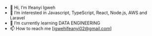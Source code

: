 - 👋 Hi, I’m Ifeanyi Igweh
- 👀 I’m interested in Javascript, TypeScript, React, Node.js, AWS and Laravel
- 🌱 I’m currently learning DATA ENGINEERING
- 📫 How to reach me [igwehifeanyi02@gmail.com]

